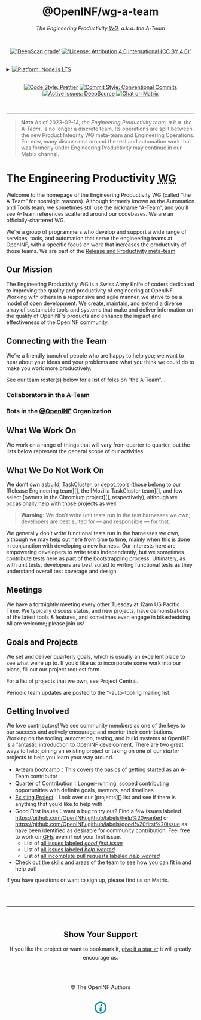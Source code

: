 <!-- Begin GitHub-Flavored Markdown (GFM)
See: https://docs.github.com/get-started/writing-on-github
Spec: https://github.github.com/gfm
-->

<div align="center">

# @OpenINF/wg-a-team

_The Engineering Productivity <abbr title="Working Group">WG</abbr>, a.k.a. the A-Team_

<br />

[!['DeepScan grade'][deepscan-badge]][deepscan-url]
[!['License: Attribution 4.0 International (CC BY 4.0)'][license-badge--shields]][license-badge-url]

</div>

<br />

<details id="platform--node-js-lts">
	<summary>
		<a
			href="#platform--node-js-lts"
			title="Platform: Node.js LTS"
		>
			<img
				src="https://img.shields.io/badge/Node.js-LTS-black?logo=Node.js&logoColor=lightgreen&color=2a2a2a&labelColor=black"
				alt="Platform: Node.js LTS"
			/>
		</a>
	</summary>
	<div align="left"><br />
		<a
			target="_blank"
			title="Node.js release schedule"
			href="https://github.com/nodejs/release#release-schedule"
		>
			<strong>Supported Node.js Environments</strong>
		</a><br /><br />

- [ ] v4：Argon (Ar)
- [ ] v6：Boron (B)
- [ ] v8：Carbon (C)
- [ ] v10：Dubnium (Db)
- [ ] v12：Erbium (Er)
- [x] v14：Fermium (Fm)
- [x] v16：Gallium (Ga)
- [x] v18：Hydrogen (H)
<!-- TODO
- [x] v20: Iron (Fe) -->

</div></details>

<br />

<div align="center">

[![Code Style: Prettier][prettier-badge]][prettier-url]
[![Commit Style: Conventional Commits][conventional-commits-badge]][conventional-commits-url]
[![Active Issues: DeepSource][deepsource-badge]][deepsource-url]
[![Chat on Matrix][matrix-badge--shields]][matrix-url]

</div>

<br />

---

> **Note**
> As of 2023-02-14, _the Engineering Productivity team, a.k.a. the A-Team_,
> is no longer a discrete team. Its operations are split between the new
> Product Integrity WG meta-team and Engineering Operations. For now, many
> discussions around the test and automation work that was formerly under
> Engineering Productivity may continue in our Matrix channel.

# The Engineering Productivity <abbr title="Working Group">WG</abbr>

Welcome to the homepage of the Engineering Productivity WG (called “the
A-Team” for nostalgic reasons). Although formerly known as the Automation and
Tools team, we sometimes still use the nickname “A-Team”, and you’ll see A-Team
references scattered around our codebases. We are an officially-chartered WG.

We’re a group of programmers who develop and support a wide range of services,
tools, and automation that serve the engineering teams at OpenINF, with a
specific focus on work that increases the productivity of those teams. We are
part of the [Release and Productivity meta-team][].

## Our Mission

The Engineering Productivity WG is a Swiss Army Knife of coders dedicated to
improving the quality and productivity of engineering at OpenINF. Working with
others in a responsive and agile manner, we strive to be a model of open
development. We create, maintain, and extend a diverse array of sustainable
tools and systems that make and deliver information on the quality of OpenINF’s
products and enhance the impact and effectiveness of the OpenINF community.

## Connecting with the Team

We’re a friendly bunch of people who are happy to help you; we want to hear
about your ideas and your problems and what you think we could do to make you
work more productively.

See our team roster(s) below for a list of folks on “the A-Team”&hellip;

<!--
`ncu-team sync` command updates the special >>ncu-team-sync.team($org/$team)<<
comment blocks below with a list of members under the specified team.

See: https://nodejs.github.io/node-core-utils/docs/ncu-team.html#synchronize-files-with-special-blocks
-->

### Collaborators in the A-Team

<!-- ncu-team-sync.team(OpenINF/wg-a-team) -->

<!-- ncu-team-sync end -->

### Bots in the [**@OpenINF**][] Organization

<!-- ncu-team-sync.team(OpenINF/bots) -->

<!-- ncu-team-sync end -->

<!-- Many of us blog about the things we work on; you can check
[our team planet](http://planet.mozilla.org/ateam/) for a feed of these. -->

## What We Work On

We work on a range of things that will vary from quarter to quarter, but the
lists below represent the general scope of our activities.

<!-- (!) NOTE: These may need to be replaced.
- **Services:** Bugzilla, MozReview, Autoland, Treeherder/Perfherder,
  OrangeFactor, hg.mozilla.org, git.mozilla.org, Pulse, ActiveData, Bugzilla ES,
  TestInformant, sheriffing of the tree
- **Automation:** Marionette, mochitest, xpcshell, reftest, web-platform-tests,
  Talos, MozBench, Robocop, Autophone, Bughunter, media and update tests for
  Firefox, GoFaster, CI integration (buildbot/TaskCluster), W3C WebDriver
  Specification, new test harnesses as needed
- **Tools:** mach, mozbase, mozregression, mozdownload, mozharness, mozci, SETA,
  code coverage
-->

## What We Do Not Work On

We don’t own [asbuild][], [TaskCluster][], or [depot_tools][] (those belong to
our [Release Engineering team][], the [Mozilla TaskCluster team][], and few
select [owners in the Chromium project][], respectively), although we
occasionally help with those projects as well.

> **Warning:** We don’t write unit tests run in the test harnesses we own;
> developers are best suited for &mdash; and responsible &mdash; for that.

We generally don’t write functional tests run in the harnesses we own, although
we may help out here from time to time, mainly when this is done in conjunction
with developing a new harness. Our interests here are empowering developers to
write tests independently, but we sometimes contribute tests here as part of the
bootstrapping process. Ultimately, as with unit tests, developers are best
suited to writing functional tests as they understand overall test coverage and
design.

## Meetings

We have a fortnightly meeting every other Tuesday at 12am US Pacific Time. We
typically discuss status, and new projects, have demonstrations of the latest
tools & features, and sometimes even engage in bikeshedding. All are welcome;
please join us!

## Goals and Projects

We set and deliver quarterly goals, which is usually an excellent place to see
what we’re up to. If you’d like us to incorporate some work into our plans, fill
out our project request form.

For a list of projects that we own, see Project Central.

Periodic team updates are posted to the \*-auto-tooling mailing list.

## Getting Involved

We love contributors! We see community members as one of the keys to our success
and actively encourage and mentor their contributions. Working on the tooling,
automation, testing, and build systems at OpenINF is a fantastic introduction to
OpenINF development. There are two great ways to help: joining an existing
project or taking on one of our _starter_ projects to help you learn your way
around.

- [A-team bootcamp][]&#xFF1A;This covers the basics of getting started as an
  A-Team contributor
- [Quarter of Contribution][]&#xFF1A;Longer-running, scoped contributing
  opportunities with definite goals, mentors, and timelines
- [Existing Project][]&#xFF1A;Look over our [projects][] list and see if there
  is anything that you’d like to help with
- Good First Issues&#xFF1A;want a bug to try out? Find a few issues labeled
  https://github.com/OpenINF/.github/labels/help%20wanted or
  https://github.com/OpenINF/.github/labels/good%20first%20issue as have been
  identified as desirable for community contribution. Feel free to work on
  <abbr title="Good First Issues">GFIs</abbr> even if not your first issue.
  - List of [all issues labeled _good first issue_][i-gfi]
  - List of [all issues labeled _help wanted_][i-help]
  - List of [all incomplete pull requests labeled _help wanted_][pr-help]
- Check out the [skills and areas][] of the team to see how you can fit in and
  help out!

If you have questions or want to sign up, please find us on Matrix.

<br /><br />

---

<br />

<div align="center">

## Show Your Support

<!-- Give a ⭐️ if this project helped you! -->

If you like the project or want to bookmark it, [give it a star ⭐️]; it will
greatly encourage us.

<br /><br />

&copy; The OpenINF Authors

<br />

<a title="The OpenINF website" href="https://open.inf.is" rel="author">
  <img alt="The OpenINF logo" height="32px" width="32px" src="https://raw.githubusercontent.com/openinf/openinf.github.io/live/logo.svg?sanitize=true" />
</a>

</div>

[**@OpenINF**]: https://github.com/OpenINF

<!-- 3P Tools -->
[asbuild]: https://github.com/OpenINF/openinf-asbuild
[TaskCluster]: https://taskcluster.net
[depot_tools]: https://commondatastorage.googleapis.com/chrome-infra-docs/flat/depot_tools/docs/html/depot_tools.html

<!-- Misc. doc links -->
[i-gfi]:
  https://github.com/search?q=org%3Aopeninf+is%3Aissue+is%3Aopen+label%3A%22good+first+issue%22
[i-help]:
  https://github.com/search?q=org%3Aopeninf+is%3Aissue+is%3Aopen+label%3A%22help+wanted%22
[pr-help]:
  https://github.com/search?q=org%3Aopeninf+is%3Apr+is%3Aopen+label%3A%22help+wanted%22
[A-team bootcamp]: https://ateam-bootcamp.readthedocs.io/en/latest
[Existing Project]: https://github.com/OpenINF/wg-a-team/wiki/Projects
[Quarter of Contribution]:
  https://github.com/OpenINF/wg-a-team/wiki/Auto-tools#quarter-of-contribution
[Release and Productivity meta-team]: https://github.com/OpenINF/wg-release-n-productiv
[skills and areas]:
  https://github.com/OpenINF/wg-a-team/wiki/Auto-tools#skills-and-areas

<!-- Readme template doc links -->

[deepscan-badge]: https://deepscan.io/api/teams/18447/projects/23889/branches/729809/badge/grade.svg 'DeepScan grade'
[deepscan-url]: https://deepscan.io/dashboard#view=project&tid=18447&pid=23889&bid=729809 'DeepScan grade'
[deepsource-badge]: https://deepsource.io/gh/OpenINF/wg-a-team.svg/?label=active+issues&show_trend=true&token=-hDHKwWTwXpLGLvv-7rWktKC
[deepsource-url]: https://deepsource.io/gh/OpenINF/wg-a-team/?ref=repository-badge 'Active Issues: DeepSource'
[conventional-commits-badge]: https://img.shields.io/badge/commit%20style-Conventional-%23fa6673?logoColor=white&logo=data:image/svg+xml;base64,PHN2ZyB4bWxucz0iaHR0cDovL3d3dy53My5vcmcvMjAwMC9zdmciIHZpZXdCb3g9IjAgMCAzMCAzMCI+PHBhdGggc3R5bGU9ImZpbGw6ICNGRkYiIGQ9Ik0xNSwyQTEzLDEzLDAsMSwxLDIsMTUsMTMsMTMsMCwwLDEsMTUsMm0wLTJBMTUsMTUsMCwxLDAsMzAsMTUsMTUsMTUsMCwwLDAsMTUsMFoiLz48L3N2Zz4K 'Commit Style: Conventional Commits'
[conventional-commits-url]: https://www.conventionalcommits.org 'Commit Style: Conventional Commits'
[give it a star ⭐️]: https://github.com/OpenINF/openinf-util-text/stargazers
[license-badge--shields]: https://img.shields.io/badge/license-CC_BY_4.0-blue.svg?logo=github 'License: CC-BY-4.0'
[license-badge-url]: https://spdx.org/licenses/CC-BY-4.0.html 'License: CC BY 4.0'
[matrix-badge--shields]: https://img.shields.io/badge/matrix-join%20chat-%2346BC99?logo=matrix 'Chat on Matrix'
[matrix-url]: https://matrix.to/#/#openinf:matrix.org 'You&apos;re invited to talk on Matrix'
[prettier-badge]: https://img.shields.io/badge/code_style-Prettier-ff69b4.svg?logo=prettier 'Code Style: Prettier'
[prettier-url]: https://prettier.io/playground 'Code Style: Prettier'
